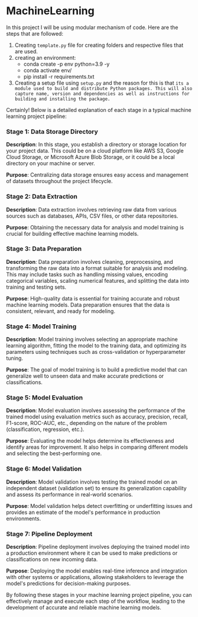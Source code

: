 # MachineLearning

In this project I will be using modular mechanism of code. Here are the steps that are followed:

1. Creating `template.py` file for creating folders and respective files that are used.
2. creating an environment:
    * conda create -p env python=3.9 -y
    * conda activate env/
    * pip install -r requirements.txt
3. Creating a setup file using `setup.py` and the reason for this is that `its a module used to build and distribute Python packages. This will also capture name, version and dependencies as well as instructions for building and installing the package.`


Certainly! Below is a detailed explanation of each stage in a typical machine learning project pipeline:

### Stage 1: Data Storage Directory
**Description**: In this stage, you establish a directory or storage location for your project data. This could be on a cloud platform like AWS S3, Google Cloud Storage, or Microsoft Azure Blob Storage, or it could be a local directory on your machine or server.

**Purpose**: Centralizing data storage ensures easy access and management of datasets throughout the project lifecycle.

### Stage 2: Data Extraction
**Description**: Data extraction involves retrieving raw data from various sources such as databases, APIs, CSV files, or other data repositories.

**Purpose**: Obtaining the necessary data for analysis and model training is crucial for building effective machine learning models.

### Stage 3: Data Preparation
**Description**: Data preparation involves cleaning, preprocessing, and transforming the raw data into a format suitable for analysis and modeling. This may include tasks such as handling missing values, encoding categorical variables, scaling numerical features, and splitting the data into training and testing sets.

**Purpose**: High-quality data is essential for training accurate and robust machine learning models. Data preparation ensures that the data is consistent, relevant, and ready for modeling.

### Stage 4: Model Training
**Description**: Model training involves selecting an appropriate machine learning algorithm, fitting the model to the training data, and optimizing its parameters using techniques such as cross-validation or hyperparameter tuning.

**Purpose**: The goal of model training is to build a predictive model that can generalize well to unseen data and make accurate predictions or classifications.

### Stage 5: Model Evaluation
**Description**: Model evaluation involves assessing the performance of the trained model using evaluation metrics such as accuracy, precision, recall, F1-score, ROC-AUC, etc., depending on the nature of the problem (classification, regression, etc.).

**Purpose**: Evaluating the model helps determine its effectiveness and identify areas for improvement. It also helps in comparing different models and selecting the best-performing one.

### Stage 6: Model Validation
**Description**: Model validation involves testing the trained model on an independent dataset (validation set) to ensure its generalization capability and assess its performance in real-world scenarios.

**Purpose**: Model validation helps detect overfitting or underfitting issues and provides an estimate of the model's performance in production environments.

### Stage 7: Pipeline Deployment
**Description**: Pipeline deployment involves deploying the trained model into a production environment where it can be used to make predictions or classifications on new incoming data.

**Purpose**: Deploying the model enables real-time inference and integration with other systems or applications, allowing stakeholders to leverage the model's predictions for decision-making purposes.

By following these stages in your machine learning project pipeline, you can effectively manage and execute each step of the workflow, leading to the development of accurate and reliable machine learning models.